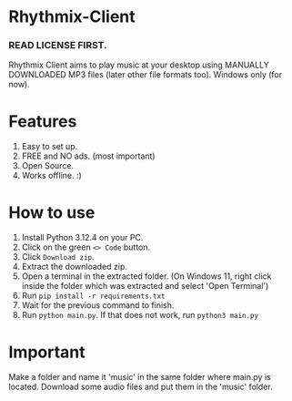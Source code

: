 # Rhythmix-Client

### READ LICENSE FIRST. ###
Rhythmix Client aims to play music at your desktop using MANUALLY DOWNLOADED MP3 files (later other file formats too).
Windows only (for now).

# Features

1. Easy to set up.
2. FREE and NO ads. (most important)
3. Open Source.
4. Works offline.   :)

# How to use
1. Install Python 3.12.4 on your PC.
2. Click on the green `<> Code` button.
3. Click `Download zip`.
4. Extract the downloaded zip.
5. Open a terminal in the extracted folder. (On Windows 11, right click inside the folder which was extracted and select 'Open Terminal')
6. Run `pip install -r requirements.txt`
7. Wait for the previous command to finish.
8. Run `python main.py`. If that does not work, run `python3 main.py`

# Important
Make a folder and name it 'music' in the same folder where main.py is located.
Download some audio files and put them in the 'music' folder.
